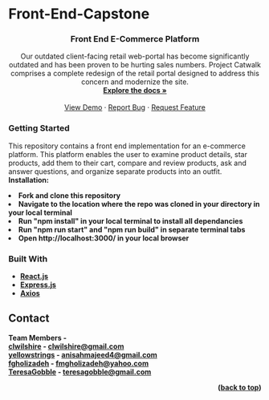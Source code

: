 # Front-End-Capstone

<h3 align="center">Front End E-Commerce Platform</h3>

  <p align="center">
    Our outdated client-facing retail web-portal has become significantly outdated and has been proven to be hurting sales numbers.   Project Catwalk comprises a complete redesign of the retail portal designed to address this concern and modernize the site. 
    <br />
    <a href="https://github.com/New-Branch-FEC/Front-End-Capstone"><strong>Explore the docs »</strong></a>
    <br />
    <br />
    <a href="https://github.com/github_username/repo_name">View Demo</a>
    ·
    <a href="https://github.com/github_username/repo_name/issues">Report Bug</a>
    ·
    <a href="https://github.com/github_username/repo_name/issues">Request Feature</a>
  </p>
</div>

### Getting Started

This repository contains a front end implementation for an e-commerce platform. This platform enables the user to examine product details, star products, add them to their cart, compare and review products, ask and answer questions, and organize separate products into an outfit.
<strong>Installation:
<li>Fork and clone this repository</li>
<li>Navigate to the location where the repo was cloned in your directory in your local terminal</li>
<li>Run "npm install" in your local terminal to install all dependancies</li>
<li>Run "npm run start" and "npm run build" in separate terminal tabs</li>
<li>Open http://localhost:3000/ in your local browser</li>

### Built With

* [React.js](https://reactjs.org/)
* [Express.js](https://expressjs.com/)
* [Axios](https://axios-http.com/)

## Contact

Team Members - 
<br />
[clwilshire](https://github.com/clwilshire) - clwilshire@gmail.com
<br />
[yellowstrings](https://github.com/yellowstrings) - anisahmajeed4@gmail.com
<br />
[fgholizadeh](https://github.com/fgholizadeh) - fmgholizadeh@yahoo.com
<br />
[TeresaGobble](https://github.com/TeresaGobble) - teresagobble@gmail.com


<p align="right">(<a href="#top">back to top</a>)</p>
